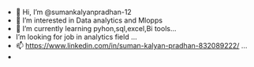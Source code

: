 - 👋 Hi, I’m @sumankalyanpradhan-12
- 👀 I’m interested in Data analytics and Mlopps
- 🌱 I’m currently learning pyhon,sql,excel,Bi tools...
-   I’m looking for job in analytics field ...
- 📫 https://www.linkedin.com/in/suman-kalyan-pradhan-832089222/ ...
- 

<!---
sumankalyanpradhan-12/sumankalyanpradhan-12 is a ✨ special ✨ repository because its `README.md` (this file) appears on your GitHub profile.
You can click the Preview link to take a look at your changes.
--->
